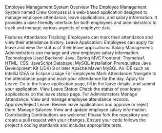 Employee Management System
Overview
The Employee Management System named Crew Compass is a web-based application designed to manage employee attendance, leave applications, and salary information. It provides a user-friendly interface for both employees and administrators to track and manage various aspects of employee data.

Features
Attendance Tracking: Employees can mark their attendance and view their attendance history.
Leave Application: Employees can apply for leave and view the status of their leave applications.
Salary Management: Administrators can manage and view employee salary information.
Technologies Used
Backend: Java, Spring MVC
Frontend: Thymeleaf, HTML, CSS, JavaScript
Database: MySQL
Installation
Prerequisites
Java Development Kit (JDK) 8 or later
Apache Maven
MySQL
An IDE such as IntelliJ IDEA or Eclipse
Usage
For Employees
Mark Attendance: Navigate to the attendance page and mark your attendance for the day.
Apply for Leave: Go to the leave application page, fill in the leave details, and submit your application.
View Leave Status: Check the status of your leave applications on the leave status page.
For Administrators
Manage Attendance: View and manage employee attendance records.
Approve/Reject Leave: Review leave applications and approve or reject them.
Manage Salaries: View and update employee salary information.
Contributing
Contributions are welcome! Please fork the repository and create a pull request with your changes. Ensure your code follows the project's coding standards and includes appropriate tests.



